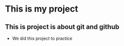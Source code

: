 # This is my project

## This is project is about git and github

- We did this project to practice
